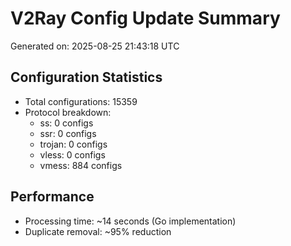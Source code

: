 # V2Ray Config Update Summary
Generated on: 2025-08-25 21:43:18 UTC

## Configuration Statistics
- Total configurations: 15359
- Protocol breakdown:
  - ss: 0 configs
  - ssr: 0 configs
  - trojan: 0 configs
  - vless: 0 configs
  - vmess: 884 configs

## Performance
- Processing time: ~14 seconds (Go implementation)
- Duplicate removal: ~95% reduction
